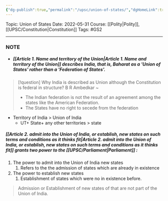 ```yaml
---
{"dg-publish":true,"permalink":"/upsc/union-of-states/","dgHomeLink":true,"dgPassFrontmatter":false}
---
```


Topic: Union of States
Date: 2022-05-31
Course: [[Polity|Polity]],[[UPSC/Constitution|Constitution]]
Tags: #GS2 

---

### NOTE
- ##### [[Article 1. Name and territory of the Union|Article 1. Name and territory of the Union]] describes India, that is, Baharat as a 'Union of States' rather than a 'Federation of States'.

>[!question] Why India is described as Union although the Constitution is federal in structure?
>B R Ambedkar ~ 
>- The Indian federation is not the result of an agreement among the states like the American Federation.
>- The States have no right to secede from the federation 


- Territory of India > Union of India 
	- UT+ State+ any other territories > state


##### [[Article 2. admit into the Union of India, or establish, new states on such terms and conditions as it thinks fit|Article 2. admit into the Union of India, or establish, new states on such terms and conditions as it thinks fit]] grants two power to the [[UPSC/Parliament|Parliament]] :
1. The power to admit into the Union of India new states
	1. Refers to the the admission of states which are already in existence
2. The power to establish new states
	1. Establishment of states which were no in existence before. 

> Admission or Establishment of new states of that are not part of the Union of India.





